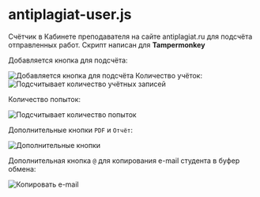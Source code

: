 # antiplagiat-user.js
Счётчик в Кабинете преподавателя на сайте antiplagiat.ru для подсчёта отправленных работ.
Скрипт написан для __Tampermonkey__

Добавляется кнопка для подсчёта:

<img src="https://i.imgur.com/bMAqWFu.jpg" alt="Добавляется кнопка для подсчёта" />
Количество учёток:

<img src="https://i.imgur.com/3buqDb6.jpg" alt="Подсчитывает количество учётных записей" />

Количество попыток: 

<img src="https://i.imgur.com/vWn96sj.jpg" alt="Подсчитывает количество попыток" />

Дополнительные кнопки `PDF` и `Отчёт`: 

<img src="https://i.imgur.com/4tFy4hZ.jpg" alt="Дополнительные кнопки" />

Дополнительная кнопка `@` для копирования e-mail студента в буфер обмена: 

<img src="https://i.imgur.com/ndJAPkC.jpg" alt="Копировать e-mail" />

